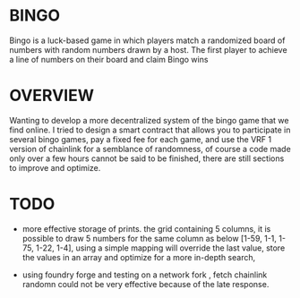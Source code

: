 # BINGO
Bingo is a luck-based game in which players match a randomized board of numbers with random numbers drawn by a host. The first player to achieve a line of numbers on their board and claim Bingo wins


# OVERVIEW

Wanting to develop a more decentralized system of the bingo game that we find online. I tried to design a smart contract that allows you to participate in several bingo games, pay a fixed fee for each game, and use the VRF 1 version of chainlink for a semblance of randomness, of course a code made only over a few hours cannot be said to be finished, there are still sections to improve and optimize.


# TODO

- more effective storage of prints.
the grid containing 5 columns, it is possible to draw 5 numbers for the same column as below [1-59, 1-1, 1-75, 1-22, 1-4], using a simple mapping will override the last value, store the values ​​in an array and optimize for a more in-depth search,

- using foundry forge and testing on a network fork , fetch chainlink randomn could not be very effective because of the late response.